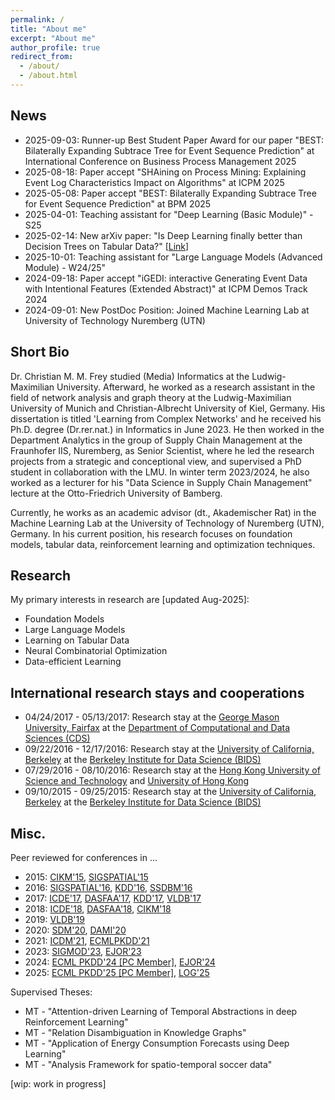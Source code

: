 ```yaml
---
permalink: /
title: "About me"
excerpt: "About me"
author_profile: true
redirect_from: 
  - /about/
  - /about.html
---
```


<!--This is the front page of your Github pages website! This repository was forked from the [Minimal Mistakes Jekyll Theme](https://mmistakes.github.io/minimal-mistakes/) by Michael Rose. 
<!-- You can use all kinds of markdown here. See [the guide](/markdown/). -->
<!-- 
## Images
![alt text](/images/500x300.png "Logo Title Text 1")-->

## News
<ul>
	<!--<li>2025-10-01: Teacher for "Machine Learning" at University of Technology Nuremberg - W25/26</li>-->
	<li>2025-09-03: Runner-up Best Student Paper Award for our paper "BEST: Bilaterally Expanding Subtrace Tree for Event Sequence Prediction" at International Conference on Business Process Management 2025</li>
	<li>2025-08-18: Paper accept "SHAining on Process Mining: Explaining Event Log Characteristics Impact on Algorithms" at ICPM 2025</li>
	<li>2025-05-08: Paper accept "BEST: Bilaterally Expanding Subtrace Tree for Event Sequence Prediction" at BPM 2025</li>
	<li>2025-04-01: Teaching assistant for "Deep Learning (Basic Module)" - S25</li>
	<li>2025-02-14: New arXiv paper: "Is Deep Learning finally better than Decision Trees on Tabular Data?" [<a href="https://arxiv.org/abs/2402.03970">Link</a>]</li>
	<li>2025-10-01: Teaching assistant for "Large Language Models (Advanced Module) - W24/25"</li>
	<li>2024-09-18: Paper accept "iGEDI: interactive Generating Event Data with Intentional Features (Extended Abstract)" at ICPM Demos Track 2024</li>
	<li>2024-09-01: New PostDoc Position: Joined Machine Learning Lab at University of Technology Nuremberg (UTN)</li>
</ul>

## Short Bio

Dr. Christian M. M. Frey studied (Media) Informatics at the Ludwig-Maximilian University. Afterward, he worked as a research assistant in the field of network analysis and graph theory at the Ludwig-Maximilian University of Munich and Christian-Albrecht University of Kiel, Germany. His dissertation is titled 'Learning from Complex Networks' and he received his Ph.D. degree (Dr.rer.nat.) in Informatics in June 2023. He then worked in the Department Analytics in the group of Supply Chain Management at the Fraunhofer IIS, Nuremberg, as Senior Scientist, where he led the research projects from a strategic and conceptional view, and supervised a PhD student in collaboration with the LMU. In winter term 2023/2024, he also worked as a lecturer for his "Data Science in Supply Chain Management" lecture at the Otto-Friedrich University of Bamberg.

Currently, he works as an academic advisor (dt., Akademischer Rat) in the Machine Learning Lab at the University of
Technology of Nuremberg (UTN), Germany. In his current position, his research focuses on foundation models, tabular data, reinforcement learning and optimization techniques.


## Research 
My primary interests in research are [updated Aug-2025]:
<ul>
<!--<li>Hyperparameter Optimization</li>-->
<li>Foundation Models</li>
<li>Large Language Models</li>
<li>Learning on Tabular Data</li>
<li>Neural Combinatorial Optimization</li>
<li>Data-efficient Learning</li>
<!--<li>AutoRL</li>-->
<!--<li>Graph Theory and Complex Networks</li>-->
<!--<li>Graph clustering applications and methods</li>-->
<!--<li>Online Optimization</li>-->
<!--<li>Graph Databases/Mining/Exploration</li>-->
<!--<li>Graph Exploration</li>-->
<!--<li>Graph Databases</li>-->
<!--<li>Modeling and Querying Uncertain Spatio-Temporal Data</li>-->
<!--<li>Probabilistic Query Processing and Similarity Search in Uncertain Data</li>-->
<!--<li>Uncertain Sensor Networks</li>-->
<!--<li>Heterogeneous Information Networks / Knowledge Graphs</li>-->
<!--<li>Uncertain Data Stream Processing</li>-->
<!--<li>Machine Learning and Deep Learning approaches applied on Networks</li>-->
<!--<li>Semantic Web and Linked Data</li>-->
</ul>

## International research stays and cooperations
<ul>
<li>04/24/2017 - 05/13/2017: Research stay at the <a href="https://www2.gmu.edu">George Mason University, Fairfax</a> at the <a href="https://cos.gmu.edu/cds/">Department of Computational and Data Sciences (CDS)</a> </li>
<li>09/22/2016 - 12/17/2016: Research stay at the <a href="http://www.berkeley.edu">University of California, Berkeley</a> at the <a href="https://bids.berkeley.edu">Berkeley Institute for Data Science (BIDS)</a> </li>
<li>07/29/2016 - 08/10/2016: Research stay at the <a href="http://www.ust.hk">Hong Kong University of Science and Technology</a> and <a href="http://www.hku.hk">University of Hong Kong</a></li>
<li>09/10/2015 - 09/25/2015: Research stay at the <a href="http://www.berkeley.edu">University of California, Berkeley</a> at the <a href="https://bids.berkeley.edu">Berkeley Institute for Data Science (BIDS)</a> </li>
</ul>

## Misc.
Peer reviewed for conferences in ...
<ul>
	<li>2015: <a href="http://www.cikm-2015.org">CIKM'15</a>, <a href="http://sigspatial2015.sigspatial.org">SIGSPATIAL'15</a></li>
	<li>2016: <a href="http://sigspatial2016.sigspatial.org">SIGSPATIAL'16</a>, <a href="http://www.kdd.org/kdd2016/">KDD'16</a>, <a href="http://ssdbm2016.org">SSDBM'16</a></li>
	<li>2017: <a href="http://icde2017.sdsc.edu">ICDE'17</a>, <a href="http://ada.suda.edu.cn/dasfaa2017/">DASFAA'17</a>, <a href="http://www.kdd.org/kdd2017/">KDD'17</a>, <a href="http://www.vldb.org/2017/">VLDB'17</a></li>
	<li>2018: <a href="https://icde2018.org">ICDE'18</a>, <a href="http://www.ict.griffith.edu.au/conferences/dasfaa2018/">DASFAA'18</a>, <a href="http://www.cikm2018.units.it/">CIKM'18</a></li>
	<li>2019: <a href="http://vldb.org/2019/">VLDB'19</a></li>
	<li>2020: <a href="https://www.siam.org/conferences/cm/conference/sdm20">SDM'20</a>, <a href="https://csit2020.org/dami/index.html">DAMI'20</a></li>
	<li>2021: <a href="https://icdm2021.auckland.ac.nz">ICDM'21</a>, <a href="https://2021.ecmlpkdd.org">ECMLPKDD'21</a></li>
	<li>2023: <a href="https://2023.sigmod.org/">SIGMOD'23</a>, <a href="https://www.sciencedirect.com/journal/european-journal-of-operational-research">EJOR'23</a></li>
	<li>2024: <a href="https://ecmlpkdd.org/2024/">ECML PKDD'24 [PC Member]</a>, <a href="https://www.sciencedirect.com/journal/european-journal-of-operational-research">EJOR'24</a></li>
	<li>2025: <a href="https://ecmlpkdd.org/2025/">ECML PKDD'25 [PC Member]</a>, <a href="https://logconference.org/">LOG'25</a></li>
</ul>

Supervised Theses:
<ul>
<li>MT - "Attention-driven Learning of Temporal Abstractions in deep Reinforcement Learning"</li>
<li>MT - "Relation Disambiguation in Knowledge Graphs"</li>
<li>MT - "Application of Energy Consumption Forecasts using Deep Learning"</li>
<li>MT - "Analysis Framework for spatio-temporal soccer data"</li>
</ul>
[wip: work in progress]


